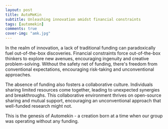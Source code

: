 ```yaml
---
layout: post
title: AutoMeKin
subtitle: Unleashing innovation amidst financial constraints
tags: [automekin]
comments: true
cover-img: "amk.jpg"
---
```


In the realm of innovation, a lack of traditional funding can paradoxically fuel out-of-the-box discoveries. Financial constraints force out-of-the-box thinkers to explore new avenues, encouraging ingenuity and creative problem-solving. Without the safety net of funding, there's freedom from conventional expectations, encouraging risk-taking and unconventional approaches. 

The absence of funding also fosters a collaborative culture. Individuals sharing limited resources come together, leading to unexpected synergies and breakthroughs. This collaborative environment thrives on open-source sharing and mutual support, encouraging an unconventional approach that well-funded research might not.

This is the genesis of Automekin - a creation born at a time when our group was operating without any funding.



